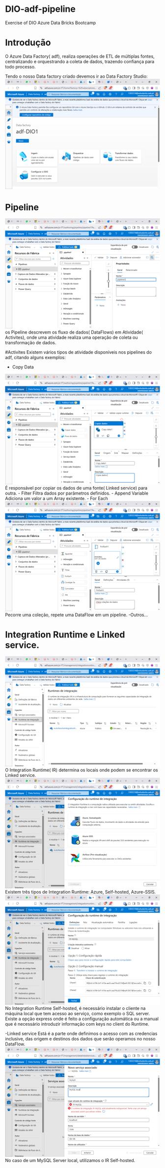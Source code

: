 # DIO-adf-pipeline
 Exercise of DIO Azure Data Bricks Bootcamp

# Introdução
O Azure Data Factory( adf), realiza operações de ETL de múltiplas fontes, centralizando e orquestrando a coleta de dados, trazendo confiança para todo processo.

Tendo o nosso Data factory criado devemos ir ao Data Factory Studio:
<img src="img/DataStudio.PNG">

#  Pipeline
<img src="img/Pipeline.PNG">
os Pipeline descrevem os fluxo de dados( DataFlows) em Atividade( Activites), onde uma atividade realiza uma operação de coleta ou transformação de dados.

#Activites
Existem vários tipos de atividade disponíveis nos pipelines do adf, citando alguns exemplos:

- Copy Data
<img src="img/copyData.PNG">
É responsável por copiar os dados de uma fonte( Linked service) para outra.
- Filter
 Filtra dados por parâmetros definidos.
- Append Variable
 Adiciona um valor a um Array existente.
- For Each
<img src="img/ForEach.PNG">
 Pecorre uma coleção, repete uma DataFlow em um pipeline.
-Outros...

# Integration Runtime e Linked service.
<img src="img/IR.PNG">
O Integration Runtime( IR) determina os locais onde podem se encontrar os Linked service.
<img src="img/IR_types.PNG">
Existem três tipos de Integration Runtime: Azure, Self-hosted, Azure-SSIS.
<Img src="img/self-host, configuration type.PNG">
No Integration Runtime Self-hosted, é necessário instalar o cliente na máquina local que tem acesso ao serviço, como exemplo o SQL server. Existe a opção express onde é feito a configuração automática ou a manual que é necessário introduzir informação com keys no client do Runtime.

-Linked service
Está é a parte onde definimos o acesso com as credencias inclusive, das origem e destinos dos dados que serão operamos no nosso DataFlow.
<img src="img/MySQL Linked Services.PNG">
No caso de um MySQL Server local, utilizamos o IR Self-hosted.
